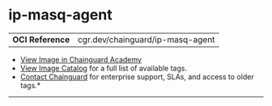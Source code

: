 <!--monopod:start-->
# ip-masq-agent
| | |
| - | - |
| **OCI Reference** | cgr.dev/chainguard/ip-masq-agent |


* [View Image in Chainguard Academy](https://edu.chainguard.dev/chainguard/chainguard-images/reference/ip-masq-agent/overview/)
* [View Image Catalog](https://console.enforce.dev/images/catalog) for a full list of available tags.
* [Contact Chainguard](https://www.chainguard.dev/chainguard-images) for enterprise support, SLAs, and access to older tags.*

---
<!--monopod:end-->
